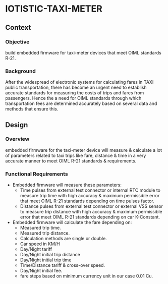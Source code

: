 # IOTISTIC-TAXI-METER
## Context

### Objective
build embedded firmware for taxi-meter devices that meet OIML standards R-21.

### Background
After the widespread of electronic systems for calculating fares in TAXI public transportation, there has become an urgent need to establish accurate standards for measuring the costs of trips and fares from passengers. Hence the a need for OIML standards through which transportation fees are determined accurately based on several data and methods that ensure this.

## Design
### Overview
embedded firmware for the taxi-meter device will measure & calculate a lot of parameters related to taxi trips like fare, distance & time in a very accurate manner to meet OIML R-21 standards & requirements.

### Functional Requirements
+ Embedded firmware will measure these parameters:
  - Time pulses from external test connector or internal RTC module to measure trip time with high accuracy & maximum permissible error that meet OIML R-21 standards depending on time pulses factor.
  - Distance pulses from external test connector or external VSS sensor to measure trip distance with high accuracy & maximum permissible error that meet OIML R-21 standards depending on car K-Constant.
+ Embedded firmware will calculate the fare depending on:
  - Measured trip time.
  - Measured trip distance.
  - Calculation methods are single or double.
  - Car speed in KM/H
  - Day/Night tariff
  - Day/Night initial trip distance
  - Day/Night initial trip time
  - Time/Distance tariff & cross-over speed.
  - Day/Night initial fee.
  - fare steps based on minimum currency unit in our case 0.01 Cu.


